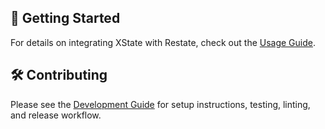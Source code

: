 ## 🚀 Getting Started

For details on integrating XState with Restate, check out the [Usage Guide](./packages/restate-xstate/README.md).

## 🛠 Contributing

Please see the [Development Guide](./DEVELOPMENT.md) for setup instructions, testing, linting, and release workflow.
